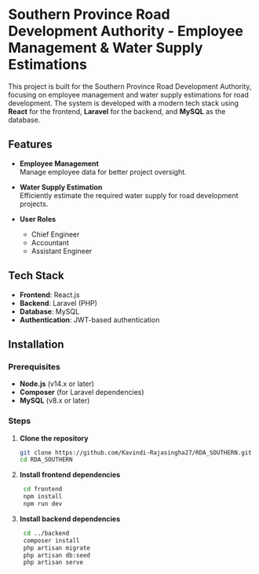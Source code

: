 # Southern Province Road Development Authority - Employee Management & Water Supply Estimations

This project is built for the Southern Province Road Development Authority, focusing on employee management and water supply estimations for road development. The system is developed with a modern tech stack using **React** for the frontend, **Laravel** for the backend, and **MySQL** as the database.

## Features

- **Employee Management**  
  Manage employee data for better project oversight.

- **Water Supply Estimation**  
  Efficiently estimate the required water supply for road development projects.

- **User Roles**  
  - Chief Engineer
  - Accountant
  - Assistant Engineer

## Tech Stack

- **Frontend**: React.js
- **Backend**: Laravel (PHP)
- **Database**: MySQL
- **Authentication**: JWT-based authentication

## Installation

### Prerequisites

- **Node.js** (v14.x or later)
- **Composer** (for Laravel dependencies)
- **MySQL** (v8.x or later)

### Steps

1. **Clone the repository**
   ```bash
   git clone https://github.com/Kavindi-Rajasingha27/RDA_SOUTHERN.git
   cd RDA_SOUTHERN

2. **Install frontend dependencies**
   ```bash
    cd frontend
    npm install
    npm run dev

3. **Install backend dependencies**
   ```bash
    cd ../backend
    composer install
    php artisan migrate
    php artisan db:seed
    php artisan serve
   
